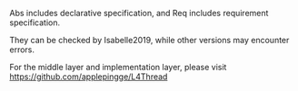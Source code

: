 Abs includes declarative specification, and Req includes requirement specification.

They can be checked by Isabelle2019, while other versions may encounter errors.

For the middle layer and implementation layer, please visit https://github.com/applepingge/L4Thread

